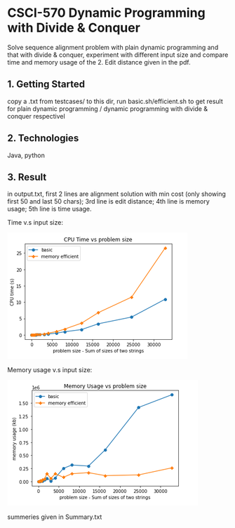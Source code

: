 # CSCI-570 Dynamic Programming with Divide & Conquer
Solve sequence alignment problem with plain dynamic programming and that with divide & conquer, experiment with different input size and compare time and memory usage of the 2. Edit distance given in the pdf.

## 1. Getting Started
copy a .txt from testcases/ to this dir, run basic.sh/efficient.sh to get result for plain dynamic programming / dynamic programming with divide & conquer respectivel

## 2. Technologies
Java, python

## 3. Result
in output.txt, first 2 lines are alignment solution with min cost (only showing first 50 and last 50 chars); 3rd line is edit distance; 4th line is memory usage; 5th line is time usage.

Time v.s input size:

![time](time.png)

Memory usage v.s input size:

![mem](mem.png)

summeries given in Summary.txt